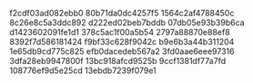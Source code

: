 f2cdf03ad082ebb0
80b71da0dc4257f5
1564c2af4788450c
8c26e8c5a3ddc892
d222ed02beb7bddb
07db05e93b39b6ca
d1423602091fe1d1
378c5ac1f00a5b54
2797a88870e88ef8
8392f7d586181424
f9bf33c628f9042c
b9e6b3a44b311204
1e65db9cd775c825
efb0dacedeb567a2
3fd0aae6eee97316
3dfa28eb9947800f
13bc918afcd9525b
9ccf1381df77a7fd
108776ef9d5e25cd
13ebdb7239f079e1
